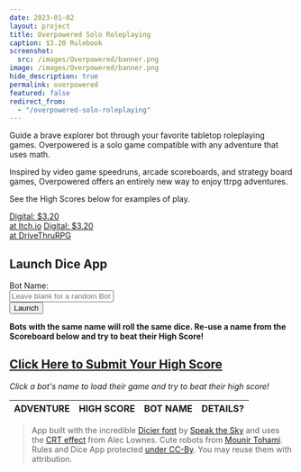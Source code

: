 ```yaml
---
date: 2023-01-02
layout: project
title: Overpowered Solo Roleplaying
caption: $3.20 Rulebook
screenshot:
  src: /images/Overpowered/banner.png
image: /images/Overpowered/banner.png
hide_description: true
permalink: overpowered
featured: false
redirect_from:
  - "/overpowered-solo-roleplaying"
---
```


Guide a brave explorer bot through your favorite tabletop roleplaying games. Overpowered is a solo game compatible with any adventure that uses math.

Inspired by video game speedruns, arcade scoreboards, and strategy board games, Overpowered offers an entirely new way to enjoy ttrpg adventures.

See the High Scores below for examples of play.

<div class="shopping-buttons">
<a target="_blank" href="https://technicalgrimoire.itch.io/overpowered-solo-roleplaying" class="btn btn-primary itchBTN">Digital: $3.20<br>at Itch.io</a>
<a target="_blank" href="https://www.drivethrurpg.com/product/421856/Overpowered-Solo-Roleplaying" class="btn btn-primary dtrpgBTN">Digital: $3.20<br>at DriveThruRPG</a>
</div>

## Launch Dice App

<form class="form-inline" target="_blank" action="/overpowered-app" method="get" >
  <div class="form-group">
    Bot Name: 
  </div>
  <div class="form-group col-6 mx-sm-3">
      <input style="width: inherit;" type="text" name="name" class="form-control" id="botName" placeholder="Leave blank for a random Bot name">
  </div>
  <button type="submit" class="btn btn-primary">Launch</button>
</form>

**Bots with the same name will roll the same dice. Re-use a name from the Scoreboard below and try to beat their High Score!**

## [Click Here to Submit Your High Score](https://docs.google.com/forms/d/e/1FAIpQLSdEXARUVTmTKCAVsnur_qb3Wj-nu7fMiXfNMBGnhINsNBbrBw/viewform?usp=sf_link)

_Click a bot's name to load their game and try to beat their high score!_

<table class="overpowered-scores" id="overpowered-table">
    <thead>
        <tr>
            <th>ADVENTURE</th>
            <th>HIGH SCORE</th>
            <th>BOT NAME</th>
            <th>DETAILS?</th>
        </tr>
    </thead>
</table>

> App built with the incredible [Dicier font](https://speakthesky.itch.io/typeface-dicier) by [Speak the Sky](https://speakthesky.com/) and uses the [CRT effect](http://aleclownes.com/2017/02/01/crt-display.html) from Alec Lownes. Cute robots from [Mounir Tohami](https://mounirtohami.itch.io/26-animated-pixelart-robots). Rules and Dice App protected [under CC-By](https://creativecommons.org/licenses/by/4.0/). You may reuse them with attribution.

<link href="/assets/viewer.css" rel="stylesheet">
<script>
window.addEventListener('DOMContentLoaded', function () {
  var galley = document.getElementById('images');
  var viewer = new Viewer(galley,{navbar: 0, title:0, toolbar:0});
});
</script>
<script async src="/assets/generator_resources/overpoweredScoreboard.js" language="javascript" type="text/javascript"></script>
